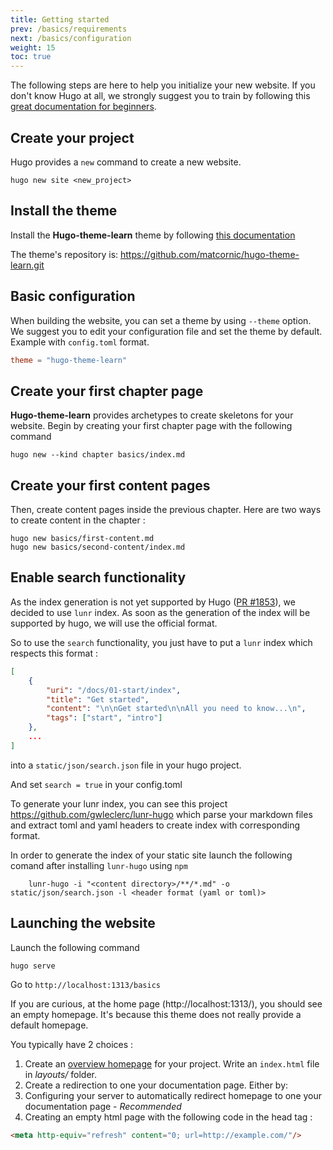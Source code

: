 ```yaml
---
title: Getting started
prev: /basics/requirements
next: /basics/configuration
weight: 15
toc: true
---
```


The following steps are here to help you initialize your new website. If you don't know Hugo at all, we strongly suggest you to train by following this [great documentation for beginners](https://gohugo.io/overview/quickstart/).

## Create your project

Hugo provides a `new` command to create a new website.

```
hugo new site <new_project>
```

## Install the theme

Install the **Hugo-theme-learn** theme by following [this documentation](https://gohugo.io/themes/installing/)

The theme's repository is: https://github.com/matcornic/hugo-theme-learn.git

## Basic configuration

When building the website, you can set a theme by using `--theme` option. We suggest you to edit your configuration file and set the theme by default. Example with `config.toml` format.

```toml
theme = "hugo-theme-learn"
```

## Create your first chapter page

**Hugo-theme-learn** provides archetypes to create skeletons for your website. Begin by creating your first chapter page with the following command

```
hugo new --kind chapter basics/index.md
```

## Create your first content pages

Then, create content pages inside the previous chapter. Here are two ways to create content in the chapter :

```
hugo new basics/first-content.md
hugo new basics/second-content/index.md
```

## Enable search functionality

As the index generation is not yet supported by Hugo ([PR #1853](https://github.com/spf13/hugo/pull/1853)),
we decided to use `lunr` index.
As soon as the generation of the index will be supported by hugo, we will use the official format.

So to use the `search` functionality, you just have to put a `lunr` index which respects this format :
```json
[
    {
        "uri": "/docs/01-start/index",
        "title": "Get started",
        "content": "\n\nGet started\n\nAll you need to know...\n",
        "tags": ["start", "intro"]
    },
    ...
]
```

into a `static/json/search.json` file in your hugo project.

And set `search = true` in your config.toml

To generate your lunr index, you can see this project https://github.com/gwleclerc/lunr-hugo which parse your markdown files and extract toml and yaml headers to create index with corresponding format.

In order to generate the index of your static site launch the following comand after installing `lunr-hugo` using `npm`
```
    lunr-hugo -i "<content directory>/**/*.md" -o static/json/search.json -l <header format (yaml or toml)>
```

## Launching the website

Launch the following command

```
hugo serve
```

Go to `http://localhost:1313/basics`

If you are curious, at the home page (http://localhost:1313/), you should see an empty homepage. It's because this theme does not really provide a default homepage.

You typically have 2 choices :

1. Create an [overview homepage](https://gohugo.io/templates/homepage/) for your project. Write an `index.html` file in *layouts/* folder.
2. Create a redirection to one your documentation page. Either by:
  1. Configuring your server to automatically redirect homepage to one your documentation page - *Recommended*
  2. Creating an empty html page with the following code in the head tag :  

  ```html
  <meta http-equiv="refresh" content="0; url=http://example.com/"/>
  ```
